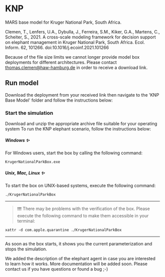 # KNP
MARS base model for Kruger National Park, South Africa.

Clemen, T., Lenfers, U.A., Dybulla, J., Ferreira, S.M., Kiker, G.A., Martens, C., Scheiter, S., 2021. A cross-scale modeling framework for decision support on elephant management in Kruger National Park, South Africa. Ecol. Inform. 62, 101266. doi:10.1016/j.ecoinf.2021.101266

Because of the file size limits we cannot longer provide model box deployments for different architectures. 
Please contact thomas.clemen@haw-hamburg.de in order to receive a download link.

## Run model

Download the deployment from your received link then navigate to the 'KNP Base Model' folder and follow the instructions below:

### Start the simulation

Download and unzip the appropriate archive file suitable for your operating system
To run the KNP elephant scenario, follow the instructions below: 

##### Windows &#10024;
For Windows users, start the box by calling the following command:
```shell script
KrugerNationalParkBox.exe
```
    
##### Unix, Mac, Linux &#10024;

To start the box on UNIX-based systems, execute the following command:

```shell script
./KrugerNationalParkBox
```

 ---
> &#10071;&#10071;&#10071; There may be problems with the verification of the box. Please execute the following command to make them accessible in your terminal:
 ```shell script
xattr -d com.apple.quarantine ./KrugerNationalParkBox
```
---
As soon as the box starts, it shows you the current parameterization and stops the simulation. 

We added the description of the elephant agent in case you are interested to learn how it works.
More documentation will be added soon. Please contact us if you have questions or found a bug ;-)
